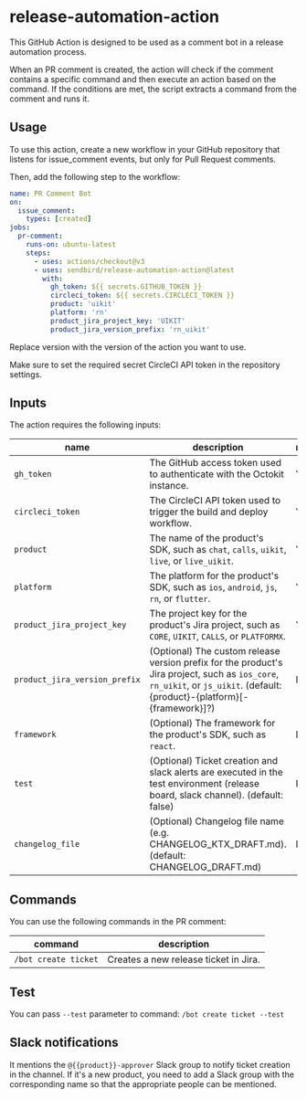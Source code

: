 # release-automation-action

This GitHub Action is designed to be used as a comment bot in a release automation process.

When an PR comment is created, the action will check if the comment contains a specific command and then execute an action based on the command.
If the conditions are met, the script extracts a command from the comment and runs it.

## Usage

To use this action, create a new workflow in your GitHub repository that listens for issue_comment events, but only for Pull Request comments.

Then, add the following step to the workflow:

```yaml
name: PR Comment Bot
on:
  issue_comment:
    types: [created]
jobs:
  pr-comment:
    runs-on: ubuntu-latest
    steps:
      - uses: actions/checkout@v3
      - uses: sendbird/release-automation-action@latest
        with:
          gh_token: ${{ secrets.GITHUB_TOKEN }}
          circleci_token: ${{ secrets.CIRCLECI_TOKEN }}
          product: 'uikit'
          platform: 'rn'
          product_jira_project_key: 'UIKIT'
          product_jira_version_prefix: 'rn_uikit'
```

Replace version with the version of the action you want to use.

Make sure to set the required secret CircleCI API token in the repository settings.

## Inputs

The action requires the following inputs:

| name                          | description                                                                                                                                                                | required |
|-------------------------------|----------------------------------------------------------------------------------------------------------------------------------------------------------------------------| -------- |
| `gh_token`                    | The GitHub access token used to authenticate with the Octokit instance.                                                                                                    | Yes      |
| `circleci_token`              | The CircleCI API token used to trigger the build and deploy workflow.                                                                                                      | Yes      |
| `product`                     | The name of the product's SDK, such as `chat`, `calls`, `uikit`, `live`, or `live_uikit`.                                                                                  | Yes      |
| `platform`                    | The platform for the product's SDK, such as `ios`, `android`, `js`, `rn`, or `flutter`.                                                                                    | Yes      |
| `product_jira_project_key`    | The project key for the product's Jira project, such as `CORE`, `UIKIT`, `CALLS`, or `PLATFORMX`.                                                                          | Yes      |
| `product_jira_version_prefix` | (Optional) The custom release version prefix for the product's Jira project, such as `ios_core`, `rn_uikit`, or `js_uikit`. (default: {product}-{platform}[-{framework}]?) | No       |
| `framework`                   | (Optional) The framework for the product's SDK, such as `react`.                                                                                                           | No       |
| `test`                        | (Optional) Ticket creation and slack alerts are executed in the test environment (release board, slack channel). (default: false)                                          | No       |
| `changelog_file`              | (Optional) Changelog file name (e.g. CHANGELOG_KTX_DRAFT.md). (default: CHANGELOG_DRAFT.md)                                                                                | No       |

## Commands

You can use the following commands in the PR comment:

| command              | description                           |
| -------------------- | ------------------------------------- |
| `/bot create ticket` | Creates a new release ticket in Jira. |

## Test

You can pass `--test` parameter to command: `/bot create ticket --test`

## Slack notifications

It mentions the `@{{product}}-approver` Slack group to notify ticket creation in the channel.
If it's a new product, you need to add a Slack group with the corresponding name so that the appropriate people can be mentioned.
